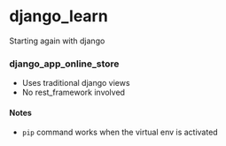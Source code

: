 # django_learn
Starting again with django


### django_app_online_store

 - Uses traditional django views
 - No rest_framework involved

#### Notes

- `pip` command works when the virtual env is activated